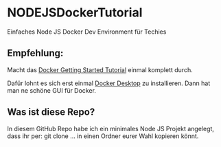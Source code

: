 # NODEJSDockerTutorial
 Einfaches Node JS Docker Dev Environment für Techies


## Empfehlung:
Macht das [Docker Getting Started Tutorial](https://github.com/docker/getting-started) einmal komplett durch.

Dafür lohnt es sich erst einmal [Docker Desktop](https://www.docker.com/products/docker-desktop/) zu installieren. Dann hat man ne schöne GUI für Docker.


## Was ist diese Repo?
In diesem GitHub Repo habe ich ein minimales Node JS Projekt angelegt, dass ihr per:
    git clone ...
in einen Ordner eurer Wahl kopieren könnt.
